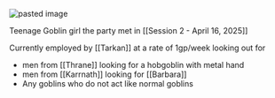 ![pasted image](https://i.imgur.com/e5DpV9G.png)

Teenage Goblin girl the party met in [[Session 2 - April 16, 2025]]

Currently employed by [[Tarkan]] at a rate of 1gp/week looking out for 

- men from [[Thrane]] looking for a hobgoblin with metal hand
- men from [[Karrnath]] looking for [[Barbara]]
- Any goblins who do not act like normal goblins